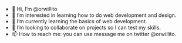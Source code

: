 - 👋 Hi, I’m @orwillito
- 👀 I’m interested in learning how to do web development and design.
- 🌱 I’m currently learning the basics of web development.
- 💞️ I’m looking to collaborate on projects so I can test my skills.
- 📫 How to reach me: you can use message me on twitter @orwillito. 

<!---
orwillito/orwillito is a ✨ special ✨ repository because its `README.md` (this file) appears on your GitHub profile.
You can click the Preview link to take a look at your changes.
--->
